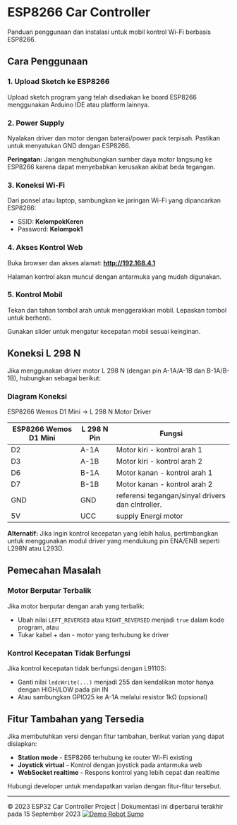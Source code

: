 # ESP8266 Car Controller

Panduan penggunaan dan instalasi untuk mobil kontrol Wi-Fi berbasis ESP8266.

## Cara Penggunaan

### 1. Upload Sketch ke ESP8266

Upload sketch program yang telah disediakan ke board ESP8266 menggunakan Arduino IDE atau platform lainnya.

### 2. Power Supply

Nyalakan driver dan motor dengan baterai/power pack terpisah. Pastikan untuk menyatukan GND dengan ESP8266.

**Peringatan:** Jangan menghubungkan sumber daya motor langsung ke ESP8266 karena dapat menyebabkan kerusakan akibat beda tegangan.

### 3. Koneksi Wi-Fi

Dari ponsel atau laptop, sambungkan ke jaringan Wi-Fi yang dipancarkan ESP8266:

- SSID: **KelompokKeren**
- Password: **Kelompok1**

### 4. Akses Kontrol Web

Buka browser dan akses alamat: **http://192.168.4.1**

Halaman kontrol akan muncul dengan antarmuka yang mudah digunakan.

### 5. Kontrol Mobil

Tekan dan tahan tombol arah untuk menggerakkan mobil. Lepaskan tombol untuk berhenti.

Gunakan slider untuk mengatur kecepatan mobil sesuai keinginan.

## Koneksi L 298 N

Jika menggunakan driver motor L 298 N (dengan pin A-1A/A-1B dan B-1A/B-1B), hubungkan sebagai berikut:

### Diagram Koneksi
ESP8266 Wemos D1 Mini → L 298 N Motor Driver

| ESP8266 Wemos D1 Mini |  L 298 N Pin |                       Fungsi                   |
|---------------------|--------------|--------------------------------------------------|
| D2                  | A-1A         | Motor kiri - kontrol arah 1                      |
| D3                  | A-1B         | Motor kiri - kontrol arah 2                      |
| D6                  | B-1A         | Motor kanan - kontrol arah 1                     |
| D7                  | B-1B         | Motor kanan - kontrol arah 2                     |
| GND                 | GND          | referensi tegangan/sinyal drivers dan clntroller.|
| 5V                  | UCC         |  supply Energi motor                              |


**Alternatif:** Jika ingin kontrol kecepatan yang lebih halus, pertimbangkan untuk menggunakan modul driver yang mendukung pin ENA/ENB seperti L298N atau L293D.

## Pemecahan Masalah

### Motor Berputar Terbalik

Jika motor berputar dengan arah yang terbalik:

- Ubah nilai `LEFT_REVERSED` atau `RIGHT_REVERSED` menjadi `true` dalam kode program, atau
- Tukar kabel + dan - motor yang terhubung ke driver

### Kontrol Kecepatan Tidak Berfungsi

Jika kontrol kecepatan tidak berfungsi dengan L9110S:

- Ganti nilai `ledcWrite(...)` menjadi 255 dan kendalikan motor hanya dengan HIGH/LOW pada pin IN
- Atau sambungkan GPIO25 ke A-1A melalui resistor 1kΩ (opsional)

## Fitur Tambahan yang Tersedia

Jika membutuhkan versi dengan fitur tambahan, berikut varian yang dapat disiapkan:

- **Station mode** - ESP8266 terhubung ke router Wi-Fi existing
- **Joystick virtual** - Kontrol dengan joystick pada antarmuka web
- **WebSocket realtime** - Respons kontrol yang lebih cepat dan realtime

Hubungi developer untuk mendapatkan varian dengan fitur-fitur tersebut.

---

© 2023 ESP32 Car Controller Project | Dokumentasi ini diperbarui terakhir pada 15 September 2023
[![Demo Robot Sumo](https://img.youtube.com/vi/H3NRTBzPfW8/0.jpg)](https://youtu.be/H3NRTBzPfW8)
